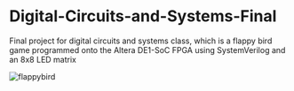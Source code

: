 # Digital-Circuits-and-Systems-Final
Final project for digital circuits and systems class, which is a flappy bird game programmed onto the Altera DE1-SoC FPGA using SystemVerilog and an 8x8 LED matrix


![flappybird](https://user-images.githubusercontent.com/60052720/112782524-16b18880-9002-11eb-9ae5-290cb2a66e45.gif)

